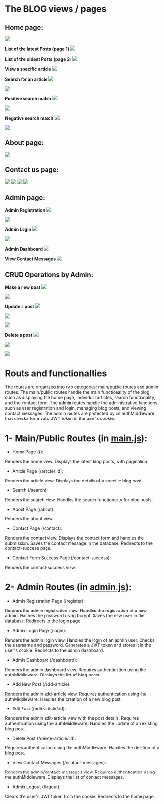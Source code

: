 # The BLOG views / pages


## Home page:
![](readme-imgs/1.png)

**List of the latest Posts (page 1)**
![](readme-imgs/2.png)

**List of the oldest Posts (page 2)**
![](readme-imgs/3.png)

**View a specific article**
![](readme-imgs/4.png)

**Search for an article**
![](readme-imgs/5.png)

![](readme-imgs/6.png)

**Positive search match**
![](readme-imgs/7.png)

![](readme-imgs/8.png)

**Negative search match**
![](readme-imgs/9.png)

![](readme-imgs/10.png)


## About page:

![](readme-imgs/11.png)


## Contact us page:
![](readme-imgs/12.png)
![](readme-imgs/13.png)
![](readme-imgs/14.png)
![](readme-imgs/15.png)

## Admin page:

**Admin Registration**
![](readme-imgs/16.png)

![](readme-imgs/17.png)

**Admin Login**
![](readme-imgs/18.png)

![](readme-imgs/19.png)


**Admin Dashboard**
![](readme-imgs/20.png)


**View Contact Messages**
![](readme-imgs/21.png)


## CRUD Operations by Admin:

**Make a new post**
![](readme-imgs/22.png)

![](readme-imgs/23.png)


**Update a post**
![](readme-imgs/24.png)

![](readme-imgs/25.png)

![](readme-imgs/26.png)


**Delete a post**
![](readme-imgs/27.png)

![](readme-imgs/28.png)

![](readme-imgs/29.png)



# Routs and functionalties

The routes are organized into two categories: main/public routes and admin routes. 
The main/public routes handle the main functionality of the blog, such as displaying the home page, individual articles, search functionality, and the contact form. 
The admin routes handle the administrative functions, such as user registration and login, managing blog posts, and viewing contact messages. The admin routes are protected by an authMiddleware that checks for a valid JWT token in the user's cookie. 

# 1- Main/Public Routes (in [main.js](server/routes/main.js)):

* Home Page (**/**):

Renders the home view.
Displays the latest blog posts, with pagination.

* Article Page (/article/:id):

Renders the article view.
Displays the details of a specific blog post.

* Search (/search):

Renders the search view.
Handles the search functionality for blog posts.


* About Page (/about):

Renders the about view.

* Contact Page (/contact):

Renders the contact view.
Displays the contact form and handles the submission.
Saves the contact message in the database.
Redirects to the contact-success page.

* Contact Form Success Page (/contact-success):

Renders the contact-success view.


# 2- Admin Routes (in [admin.js](server/routes/admin.js)):

* Admin Registration Page (/register):

Renders the admin registration view.
Handles the registration of a new admin.
Hashes the password using bcrypt.
Saves the new user in the database.
Redirects to the login page.

* Admin Login Page (/login):

Renders the admin login view.
Handles the login of an admin user.
Checks the username and password.
Generates a JWT token and stores it in the user's cookie.
Redirects to the admin dashboard.

* Admin Dashboard (/dashboard):

Renders the admin dashboard view.
Requires authentication using the authMiddleware.
Displays the list of blog posts.


* Add New Post (/add-article):

Renders the admin add-article view.
Requires authentication using the authMiddleware.
Handles the creation of a new blog post.

* Edit Post (/edit-article/:id):

Renders the admin edit-article view with the post details.
Requires authentication using the authMiddleware.
Handles the update of an existing blog post.

* Delete Post (/delete-article/:id):

Requires authentication using the authMiddleware.
Handles the deletion of a blog post.

* View Contact Messages (/contact-messages):

Renders the admin/contact-messages view.
Requires authentication using the authMiddleware.
Displays the list of contact messages.

* Admin Logout (/logout):

Clears the user's JWT token from the cookie.
Redirects to the home page.

